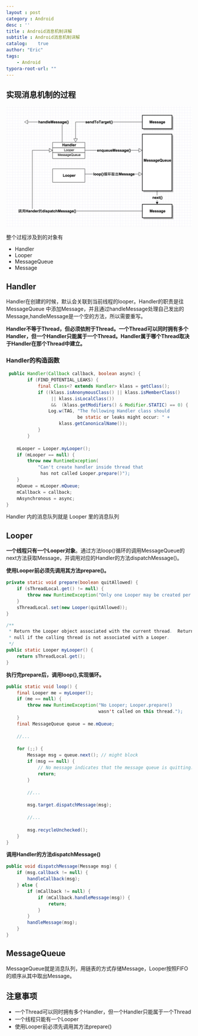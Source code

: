 ```yaml
---
layout : post 
category : Android
desc : ''
title : Android消息机制详解
subtitle : Android消息机制详解
catalog:    true
author: "Eric"
tags:
    - Android
typora-root-url: ""
---
```


## 实现消息机制的过程
![image](/img/handler.png)

整个过程涉及到的对象有

* Handler
* Looper
* MessageQueue
* Message

## Handler
Handler在创建的时候，默认会关联到当前线程的looper。Handler的职责是往MessageQueue 中添加Message，并且通过handleMessage处理自己发出的Message,handleMessage是一个空的方法，所以需要重写。

**Handler不等于Thread，但必须依附于Thread。一个Thread可以同时拥有多个Handler，但一个Handler只能属于一个Thread。Handler属于哪个Thread取决于Handler在那个Thread中建立。**

### Handler的构造函数
```java
 public Handler(Callback callback, boolean async) {
        if (FIND_POTENTIAL_LEAKS) {
            final Class<? extends Handler> klass = getClass();
            if ((klass.isAnonymousClass() || klass.isMemberClass() 
                 || klass.isLocalClass()) 
                 &&  (klass.getModifiers() & Modifier.STATIC) == 0) {
                Log.w(TAG, "The following Handler class should 
                           be static or leaks might occur: " +
                    klass.getCanonicalName());
            }
        }

    mLooper = Looper.myLooper();
    if (mLooper == null) {
        throw new RuntimeException(
            "Can't create handler inside thread that 
             has not called Looper.prepare()");
    }
    mQueue = mLooper.mQueue;
    mCallback = callback;
    mAsynchronous = async;
}
```

Handler 内的消息队列就是 Looper 里的消息队列

## Looper
**一个线程只有一个Looper对象**。通过方法loop()循环的调用MessageQueue的next方法获取Message，并调用对应的Handler的方法dispatchMessage()。

**使用Looper前必须先调用其方法prepare()。**

```java
private static void prepare(boolean quitAllowed) {
    if (sThreadLocal.get() != null) {
        throw new RuntimeException("Only one Looper may be created per thread");
    }
    sThreadLocal.set(new Looper(quitAllowed));
}
```


	
```java
/**
 * Return the Looper object associated with the current thread.  Returns
 * null if the calling thread is not associated with a Looper.
 */
public static Looper myLooper() {
    return sThreadLocal.get();
}
```



**执行完prepare后，调用loop(),实现循环。**

```java
public static void loop() {
    final Looper me = myLooper();
    if (me == null) {
        throw new RuntimeException("No Looper; Looper.prepare() 
                                   wasn't called on this thread.");
    }
    final MessageQueue queue = me.mQueue;
    
    //...

    for (;;) {
        Message msg = queue.next(); // might block
        if (msg == null) {
            // No message indicates that the message queue is quitting.
            return;
        }
        
        //...
        
        msg.target.dispatchMessage(msg);
        
        //...
        
        msg.recycleUnchecked();
    }
}
```



**调用Handler的方法dispatchMessage()**

```java
public void dispatchMessage(Message msg) {
    if (msg.callback != null) {
        handleCallback(msg);
    } else {
        if (mCallback != null) {
            if (mCallback.handleMessage(msg)) {
                return;
            }
        }
        handleMessage(msg);
    }
}
```

## MessageQueue

MessageQueue就是消息队列，用链表的方式存储Message，Looper按照FIFO的顺序从其中取出Message。

## 注意事项
 * 一个Thread可以同时拥有多个Handler，但一个Handler只能属于一个Thread
 * 一个线程只能有一个Looper
 * 使用Looper前必须先调用其方法prepare()